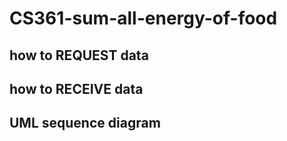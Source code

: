 # CS361-sum-all-energy-of-food
## how to REQUEST data

## how to RECEIVE data

## UML sequence diagram
